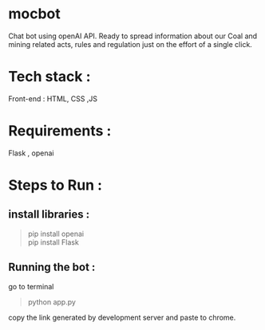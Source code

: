 # mocbot
Chat bot using openAI API. Ready to spread information about our Coal and mining related acts, rules and regulation just on the effort of a single click.

# Tech stack :
Front-end : HTML, CSS ,JS

# Requirements :
Flask , openai 

# Steps to Run :
## install libraries :
> pip install openai <br>
> pip install Flask
## Running the bot :
go to terminal
> python app.py

copy the link generated by development server and paste to chrome.

